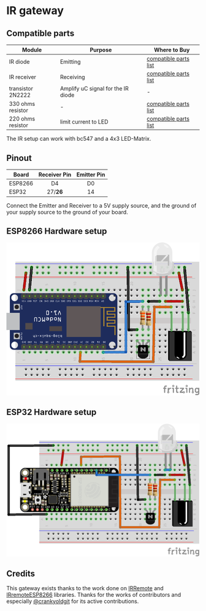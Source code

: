 # IR gateway
## Compatible parts
|Module|Purpose|Where to Buy|
|-|-|-|
|IR diode|Emitting|[compatible parts list](https://compatible.openmqttgateway.com/index.php/parts)|
|IR receiver|Receiving|[compatible parts list](https://compatible.openmqttgateway.com/index.php/parts)|
|transistor 2N2222|Amplify uC signal for the IR diode|-|
|330 ohms resistor|-|[compatible parts list](https://compatible.openmqttgateway.com/index.php/parts)|
|220 ohms resistor|limit current to LED|[compatible parts list](https://compatible.openmqttgateway.com/index.php/parts)|

The IR setup can work with bc547 and a 4x3 LED-Matrix.

## Pinout
|Board| Receiver Pin| Emitter Pin|
|-|:-:|:-:|
|ESP8266|D4|D0|
|ESP32|27/**26**|14|

Connect the Emitter and Receiver to a 5V supply source, and the ground of your supply source to the ground of your board.

## ESP8266 Hardware setup
![IR](../img/OpenMQTTgateway_ESP8266_Addon_IR.png)

## ESP32 Hardware setup
![IR](../img/OpenMQTTgateway_ESP32_Addon_IR.png)

## Credits
This gateway exists thanks to the work done on [IRRemote](https://github.com/z3t0/Arduino-IRremote) and [IRremoteESP8266](https://github.com/crankyoldgit/IRremoteESP8266) libraries. Thanks for the works of contributors and especially [@crankyoldgit](https://github.com/crankyoldgit) for its active contributions.
